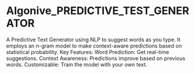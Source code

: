 # Algonive_PREDICTIVE_TEST_GENERATOR
A Predictive Text Generator using NLP to suggest words as you type. It employs an n-gram model to make context-aware predictions based on statistical probability.  Key Features:  Word Prediction: Get real-time suggestions.  Context Awareness: Predictions improve based on previous words.  Customizable: Train the model with your own text. 
